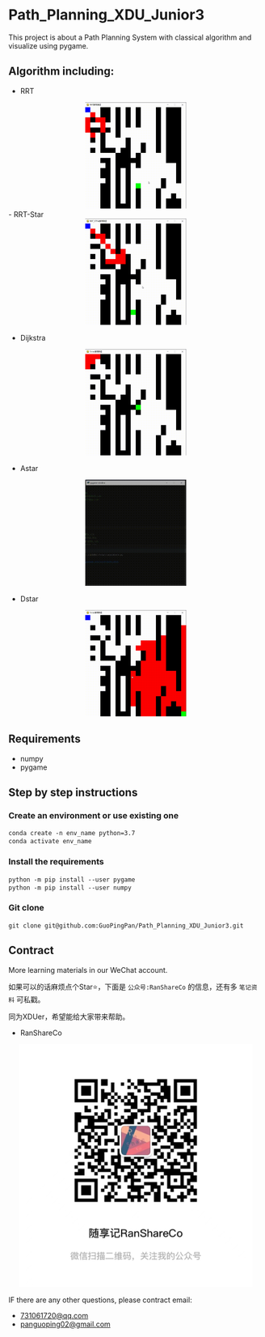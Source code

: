 # Path_Planning_XDU_Junior3
This project is about a Path Planning System with classical algorithm and visualize using pygame.

## Algorithm including:

- RRT
<div align="center"><img src="demo/rrt.gif" width="200" ></div>
- RRT-Star
<div align="center"><img src="demo/rrt-star.gif" width="200" ></div>

- Dijkstra
<div align="center"><img src="demo/dijkstra.gif" width="200" ></div>

- Astar
<div align="center"><img src="demo/astar.gif" width="200" ></div>

- Dstar
<div align="center"><img src="demo/dstar.gif" width="200" ></div>


## Requirements
- numpy
- pygame

## Step by step instructions
### Create an environment or use existing one
```angular2html
conda create -n env_name python=3.7
conda activate env_name
```
### Install the requirements
```angular2html
python -m pip install --user pygame
python -m pip install --user numpy
```

### Git clone
```angular2html
git clone git@github.com:GuoPingPan/Path_Planning_XDU_Junior3.git
```

## Contract
More learning materials in our WeChat account.

如果可以的话麻烦点个Star⭐，下面是 `公众号:RanShareCo` 的信息，还有多 `笔记资料` 可私戳。

同为XDUer，希望能给大家带来帮助。

- RanShareCo

<div align="center"><img src="demo/微信图片_20220322181553.jpg" height="480" /></div>

IF there are any other questions, please contract email:

- 731061720@qq.com
- panguoping02@gmail.com